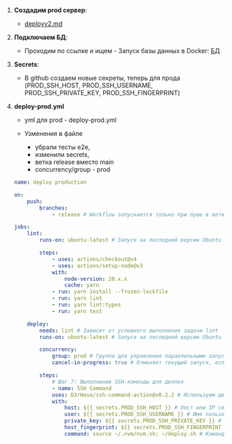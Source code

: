 1. **Создадим prod сервер**:

    - [deployv2.md](./1.%20deployv2.md)

2. **Подключаем БД**:

    - Проходим по ссылке и ищем - Запуск базы данных в Docker:
      [БД](./3.%20Deploy%20to%20staging.md)

3. **Secrets**:

    - В github создаем новые секреты, теперь для прода
      (PROD_SSH_HOST, PROD_SSH_USERNAME, PROD_SSH_PRIVATE_KEY, PROD_SSH_FINGERPRINT)

4. **deploy-prod.yml**

    - yml для prod - deploy-prod.yml

    - Узменения в файле
        - убрали тесты e2e,
        - изменили secrets,
        - ветка release вместо main
        - concurrency/group - prod

    ```yml
    name: deploy production

    on:
        push:
            branches:
                - release # Workflow запускается только при пуше в ветку main

    jobs:
        lint:
            runs-on: ubuntu-latest # Запуск на последней версии Ubuntu

            steps:
                - uses: actions/checkout@v4
                - uses: actions/setup-node@v3
                with:
                    node-version: 20.x.x
                    cache: yarn
                - run: yarn install --frozen-lockfile
                - run: yarn lint
                - run: yarn lint:types
                - run: yarn test

        deploy:
            needs: lint # Зависит от успешного выполнения задачи lint
            runs-on: ubuntu-latest # Запуск на последней версии Ubuntu

            concurrency:
                group: prod # Группа для управления параллельными запусками
                cancel-in-progress: true # Отменяет текущий запуск, если начинается новый

            steps:
                # Шаг 7: Выполнение SSH-команды для деплоя
                - name: SSH Command
                uses: D3rHase/ssh-command-action@v0.2.2 # Используем действие для выполнения SSH-команд
                with:
                    host: ${{ secrets.PROD_SSH_HOST }} # Хост или IP сервера
                    user: ${{ secrets.PROD_SSH_USERNAME }} # Имя пользователя для SSH
                    private_key: ${{ secrets.PROD_SSH_PRIVATE_KEY }} # Приватный ключ для SSH
                    host_fingerprint: ${{ secrets.PROD_SSH_FINGERPRINT }} # Отпечаток хоста для безопасности
                    command: source ~/.nvm/nvm.sh; ~/deploy.sh # Команда для деплоя
    ```
